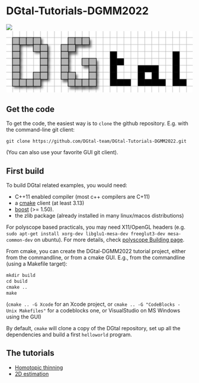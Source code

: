 # DGtal-Tutorials-DGMM2022

![](https://dgmm2022.sciencesconf.org/data/header/DGMM6_logo.png)
![DGtal logo](https://github.com/DGtal-team/DGtal/raw/master/doc/images/logo_DGtal.png) 

## Get the code

To get the code, the easiest way is to `clone` the github repository. E.g. with the command-line git client:

    git clone https://github.com/DGtal-team/DGtal-Tutorials-DGMM2022.git

(You can also use your favorite GUI git client).

## First build

To build DGtal related examples, you would need:
  - C++11 enabled compiler (most c++ compilers are C+11)
  - a [cmake](https://cmake.org) client (at least 3.13)
  - [boost](http://boost.org) (>= 1.50).
  - the zlib package (already installed in many linux/macos distributions)

For polyscope based practicals, you may need X11/OpenGL headers (e.g. `sudo apt-get install xorg-dev libglu1-mesa-dev freeglut3-dev mesa-common-dev` on ubuntu). For more details, check [polyscope Building page](https://polyscope.run/building/).

From cmake, you can create the DGtal-DGMM2022 tutorial project, either from the commandline, or from a cmake GUI. E.g., from the commandline (using a Makefile target):

```
mkdir build
cd build
cmake ..
make
```

(`cmake .. -G Xcode` for an Xcode project, or `cmake .. -G "CodeBlocks - Unix Makefiles"` for a codeblocks one, or VisualStudio on MS Windows using the GUI)


By default, `cmake` will clone a copy of the DGtal repository, set up all the dependencies and build a first `helloworld` program.

## The tutorials

- [Homotopic thinning](https://codimd.math.cnrs.fr/6GGmGhA8RWWfNoWnABlW9w?view)
- [2D estimation](https://codimd.math.cnrs.fr/HiXTF5_yRSe8s1SaDwjTPA)
